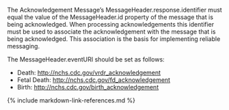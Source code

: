 
The Acknowledgement Message’s MessageHeader.response.identifier must equal the value of the MessageHeader.id property of the message that is being acknowledged. When processing acknowledgements this identifier must be used to associate the acknowledgement with the message that is being acknowledged. This association is the basis for implementing reliable messaging.

The MessageHeader.eventURI should be set as follows:
* Death: http://nchs.cdc.gov/vrdr_acknowledgement
* Fetal Death: http://nchs.cdc.gov/fd_acknowledgement
* Birth: http://nchs.cdc.gov/birth_acknowledgement


{% include markdown-link-references.md %}